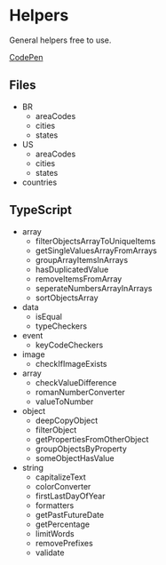 # Helpers
General helpers free to use.

[CodePen](https://codepen.io/collection/PYekJm)

## Files

* BR
  * areaCodes
  * cities
  * states
* US
  * areaCodes
  * cities
  * states
* countries
 
 ## TypeScript

* array
  * filterObjectsArrayToUniqueItems
  * getSingleValuesArrayFromArrays
  * groupArrayItemsInArrays
  * hasDuplicatedValue
  * removeItemsFromArray
  * seperateNumbersArrayInArrays
  * sortObjectsArray
* data
  * isEqual
  * typeCheckers
* event
  * keyCodeCheckers
* image
  * checkIfImageExists
* array
  * checkValueDifference
  * romanNumberConverter
  * valueToNumber
* object
  * deepCopyObject
  * filterObject
  * getPropertiesFromOtherObject
  * groupObjectsByProperty
  * someObjectHasValue
* string
  * capitalizeText
  * colorConverter
  * firstLastDayOfYear
  * formatters
  * getPastFutureDate
  * getPercentage
  * limitWords
  * removePrefixes
  * validate
